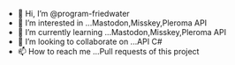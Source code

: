- 👋 Hi, I’m @program-friedwater
- 👀 I’m interested in ...Mastodon,Misskey,Pleroma API
- 🌱 I’m currently learning ...Mastodon,Misskey,Pleroma API
- 💞️ I’m looking to collaborate on ...API C#
- 📫 How to reach me ...Pull requests of this project

<!---
program-friedwater/program-friedwater is a ✨ special ✨ repository because its `README.md` (this file) appears on your GitHub profile.
You can click the Preview link to take a look at your changes.
--->
